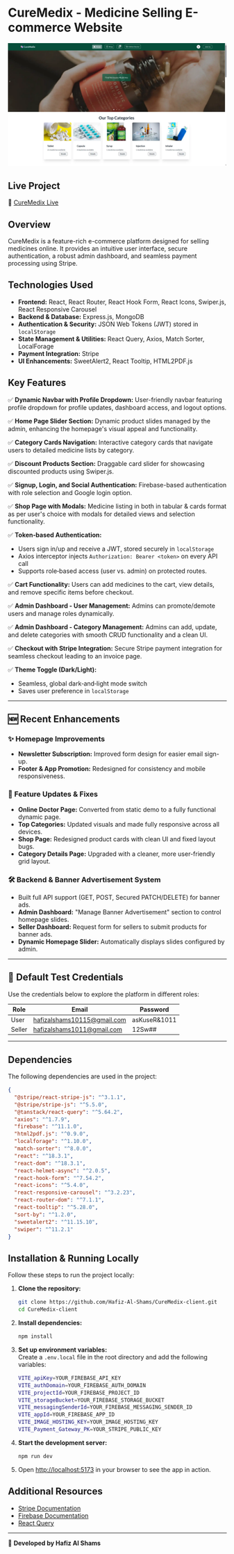 # CureMedix - Medicine Selling E-commerce Website

![CureMedix-HomePage Screenshot](/src/assets/CureMedix-HomePage.webp)

## Live Project  
🔗 [CureMedix Live](https://cure-medix-by-hafiz-al-shams1917.netlify.app/)

## Overview  
CureMedix is a feature-rich e-commerce platform designed for selling medicines online. It provides an intuitive user interface, secure authentication, a robust admin dashboard, and seamless payment processing using Stripe.

## Technologies Used  
- **Frontend:** React, React Router, React Hook Form, React Icons, Swiper.js, React Responsive Carousel
- **Backend & Database:** Express.js, MongoDB
- **Authentication & Security:** JSON Web Tokens (JWT) stored in `localStorage`
- **State Management & Utilities:** React Query, Axios, Match Sorter, LocalForage
- **Payment Integration:** Stripe
- **UI Enhancements:** SweetAlert2, React Tooltip, HTML2PDF.js

## Key Features  

✅ **Dynamic Navbar with Profile Dropdown:** User-friendly navbar featuring profile dropdown for profile updates, dashboard access, and logout options.  

✅ **Home Page Slider Section:** Dynamic product slides managed by the admin, enhancing the homepage's visual appeal and functionality.  

✅ **Category Cards Navigation:** Interactive category cards that navigate users to detailed medicine lists by category.  

✅ **Discount Products Section:** Draggable card slider for showcasing discounted products using Swiper.js.  

✅ **Signup, Login, and Social Authentication:** Firebase-based authentication with role selection and Google login option.  

✅ **Shop Page with Modals:** Medicine listing in both in tabular & cards format as per user's choice with modals for detailed views and selection functionality.  

✅ **Token‑based Authentication:**  
  - Users sign in/up and receive a JWT, stored securely in `localStorage`  
  - Axios interceptor injects `Authorization: Bearer <token>` on every API call  
  - Supports role‑based access (user vs. admin) on protected routes.  

✅ **Cart Functionality:** Users can add medicines to the cart, view details, and remove specific items before checkout.  

✅ **Admin Dashboard - User Management:** Admins can promote/demote users and manage roles dynamically.  

✅ **Admin Dashboard - Category Management:** Admins can add, update, and delete categories with smooth CRUD functionality and a clean UI.  

✅ **Checkout with Stripe Integration:** Secure Stripe payment integration for seamless checkout leading to an invoice page.

✅ **Theme Toggle (Dark/Light):**  
  - Seamless, global dark‑and‑light mode switch  
  - Saves user preference in `localStorage`

---

## 🆕 Recent Enhancements

### ✨ Homepage Improvements
- **Newsletter Subscription:** Improved form design for easier email sign-up.
- **Footer & App Promotion:** Redesigned for consistency and mobile responsiveness.

### 🔧 Feature Updates & Fixes
- **Online Doctor Page:** Converted from static demo to a fully functional dynamic page.
- **Top Categories:** Updated visuals and made fully responsive across all devices.
- **Shop Page:** Redesigned product cards with clean UI and fixed layout bugs.
- **Category Details Page:** Upgraded with a cleaner, more user-friendly grid layout.

### 🛠️ Backend & Banner Advertisement System
- Built full API support (GET, POST, Secured PATCH/DELETE) for banner ads.
- **Admin Dashboard:** "Manage Banner Advertisement" section to control homepage slides.
- **Seller Dashboard:** Request form for sellers to submit products for banner ads.
- **Dynamic Homepage Slider:** Automatically displays slides configured by admin.

---

## 🧪 Default Test Credentials

Use the credentials below to explore the platform in different roles:

| Role   | Email                            | Password      |
|--------|----------------------------------|---------------|
| User   | hafizalshams10115@gmail.com      | asKuseR&1011  |
| Seller | hafizalshams1011@gmail.com       | 12Sw##        |

---

## Dependencies  
The following dependencies are used in the project:  

```json
{
  "@stripe/react-stripe-js": "^3.1.1",
  "@stripe/stripe-js": "^5.5.0",
  "@tanstack/react-query": "^5.64.2",
  "axios": "^1.7.9",
  "firebase": "^11.1.0",
  "html2pdf.js": "^0.9.0",
  "localforage": "^1.10.0",
  "match-sorter": "^8.0.0",
  "react": "^18.3.1",
  "react-dom": "^18.3.1",
  "react-helmet-async": "^2.0.5",
  "react-hook-form": "^7.54.2",
  "react-icons": "^5.4.0",
  "react-responsive-carousel": "^3.2.23",
  "react-router-dom": "^7.1.1",
  "react-tooltip": "^5.28.0",
  "sort-by": "^1.2.0",
  "sweetalert2": "^11.15.10",
  "swiper": "^11.2.1"
}
```

## Installation & Running Locally  
Follow these steps to run the project locally:

1. **Clone the repository:**  
   ```sh
   git clone https://github.com/Hafiz-Al-Shams/CureMedix-client.git
   cd CureMedix-client
   ```

2. **Install dependencies:**  
   ```sh
   npm install
   ```

3. **Set up environment variables:**  
   Create a `.env.local` file in the root directory and add the following variables:

   ```sh
   VITE_apiKey=YOUR_FIREBASE_API_KEY
   VITE_authDomain=YOUR_FIREBASE_AUTH_DOMAIN
   VITE_projectId=YOUR_FIREBASE_PROJECT_ID
   VITE_storageBucket=YOUR_FIREBASE_STORAGE_BUCKET
   VITE_messagingSenderId=YOUR_FIREBASE_MESSAGING_SENDER_ID
   VITE_appId=YOUR_FIREBASE_APP_ID
   VITE_IMAGE_HOSTING_KEY=YOUR_IMAGE_HOSTING_KEY
   VITE_Payment_Gateway_PK=YOUR_STRIPE_PUBLIC_KEY
   ```

4. **Start the development server:**  
   ```sh
   npm run dev
   ```

5. Open [http://localhost:5173](http://localhost:5173) in your browser to see the app in action.

## Additional Resources  
- [Stripe Documentation](https://stripe.com/docs)
- [Firebase Documentation](https://firebase.google.com/docs)
- [React Query](https://tanstack.com/query/latest/docs/react/overview)

---

🚀 **Developed by Hafiz Al Shams**
